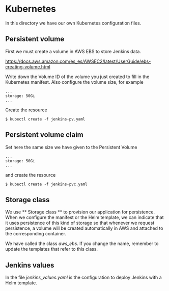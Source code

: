 # Kubernetes

In this directory we have our own Kubernetes configuration files.

## Persistent volume

First we must create a volume in AWS EBS to store Jenkins data.

https://docs.aws.amazon.com/es_es/AWSEC2/latest/UserGuide/ebs-creating-volume.html

Write down the Volume ID of the volume you just created to fill in the Kubernetes manifest. Also configure the volume size, for example

```
...
storage: 50Gi
...
```

Create the resource

`$ kubectl create -f jenkins-pv.yaml`

## Persistent volume claim

Set here the same size we have given to the Persistent Volume

```
...
storage: 50Gi
...
```

and create the resource 

`$ kubectl create -f jenkins-pvc.yaml`

## Storage class

We use ** Storage class ** to provision our application for persistence. When we configure the manifest or the Helm template, we can indicate that it uses persistence of this kind of storage so that whenever we request persistence, a volume will be created automatically in AWS and attached to the corresponding container.

We have called the class _aws_ebs_. If you change the name, remember to update the templates that refer to this class.

## Jenkins values

In the file _jenkins_values.yaml_ is the configuration to deploy Jenkins with a Helm template.
